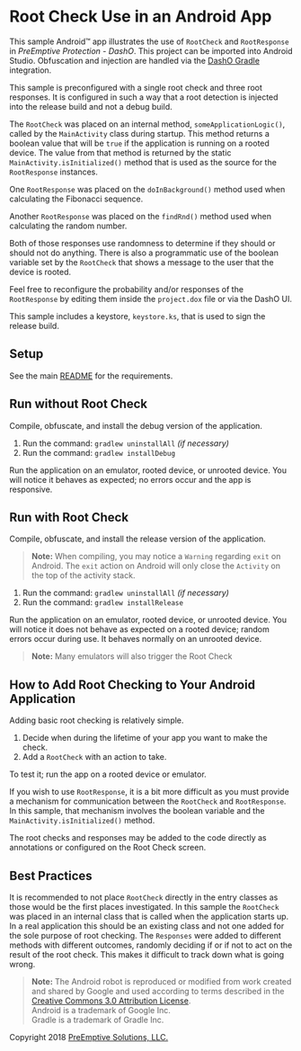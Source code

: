 # Root Check Use in an Android App

This sample Android&trade; app illustrates the use of `RootCheck` and `RootResponse` in _PreEmptive Protection - DashO_.
This project can be imported into Android Studio.
Obfuscation and injection are handled via the [DashO Gradle](../../docs/gradle/index.html) integration.

This sample is preconfigured with a single root check and three root responses.
It is configured in such a way that a root detection is injected into the release build and not a debug build.

The `RootCheck` was placed on an internal method, `someApplicationLogic()`, called by the `MainActivity` class during startup.
This method returns a boolean value that will be `true` if the application is running on a rooted device.
The value from that method is returned by the static `MainActivity.isInitialized()` method that is used as the source for the `RootResponse` instances.

One `RootResponse` was placed on the `doInBackground()` method used when calculating the Fibonacci sequence.

Another `RootResponse` was placed on the `findRnd()` method used when calculating the random number.

Both of those responses use randomness to determine if they should or should not do anything.
There is also a programmatic use of the boolean variable set by the `RootCheck` that shows a message to the user that the device is rooted.

Feel free to reconfigure the probability and/or responses of the `RootResponse` by editing them inside the `project.dox` file or via the DashO UI.

This sample includes a keystore, `keystore.ks`, that is used to sign the release build.

## Setup

See the main [README](../README.md) for the requirements.

## Run without Root Check

Compile, obfuscate, and install the debug version of the application.

1.  Run the command: `gradlew uninstallAll` _(if necessary)_
2.  Run the command: `gradlew installDebug`

Run the application on an emulator, rooted device, or unrooted device.
You will notice it behaves as expected; no errors occur and the app is responsive.

## Run with Root Check

Compile, obfuscate, and install the release version of the application.

>**Note:** When compiling, you may notice a `Warning` regarding `exit` on Android. The `exit` action on Android will only close the `Activity` on the top of the activity stack.

1.  Run the command: `gradlew uninstallAll` _(if necessary)_
2.  Run the command: `gradlew installRelease`

Run the application on an emulator, rooted device, or unrooted device.
You will notice it does not behave as expected on a rooted device; random errors occur during use.
It behaves normally on an unrooted device.

>**Note:** Many emulators will also trigger the Root Check

## How to Add Root Checking to Your Android Application

Adding basic root checking is relatively simple.

1.  Decide when during the lifetime of your app you want to make the check.
2.  Add a `RootCheck` with an action to take.

To test it; run the app on a rooted device or emulator.

If you wish to use `RootResponse`, it is a bit more difficult as you must provide a mechanism for communication between the `RootCheck` and `RootResponse`.
In this sample, that mechanism involves the boolean variable and the `MainActivity.isInitialized()` method.

The root checks and responses may be added to the code directly as annotations or configured on the Root Check screen.

## Best Practices

It is recommended to not place `RootCheck` directly in the entry classes as those would be the first places investigated.
In this sample the `RootCheck` was placed in an internal class that is called when the application starts up.
In a real application this should be an existing class and not one added for the sole purpose of root checking.
The `Responses` were added to different methods with different outcomes, randomly deciding if or if not to act on the result of the root check.
This makes it difficult to track down what is going wrong.

>**Note:** The Android robot is reproduced or modified from work created and shared by Google and used according to terms described in the [Creative Commons 3.0 Attribution License](http://creativecommons.org/licenses/by/3.0/).  
Android is a trademark of Google Inc.  
Gradle is a trademark of Gradle Inc.

Copyright 2018 [PreEmptive Solutions, LLC.](https://www.preemptive.com)